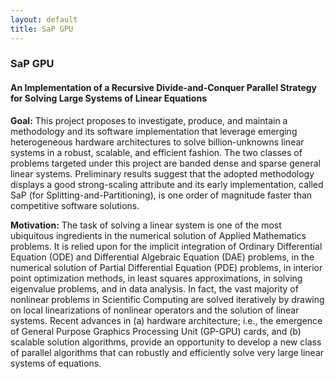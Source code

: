 ```yaml
---
layout: default
title: SaP GPU
---
```


### SaP GPU
<h4> An Implementation of a Recursive Divide-and-Conquer Parallel Strategy for Solving Large Systems of Linear Equations</h4>

**Goal:** This project proposes to investigate, produce, and maintain a methodology and its software
implementation that leverage emerging heterogeneous hardware architectures to solve billion-unknowns
linear systems in a robust, scalable, and efficient fashion. The two classes of problems targeted under this
project are banded dense and sparse general linear systems. Preliminary results suggest that the adopted
methodology displays a good strong-scaling attribute and its early implementation, called SaP (for Splitting-and-Partitioning),
is one order of magnitude faster than competitive software solutions.

**Motivation:** The task of solving a linear system is one of the most ubiquitous ingredients in the
numerical solution of Applied Mathematics problems. It is relied upon for the implicit integration of
Ordinary Differential Equation (ODE) and Differential Algebraic Equation (DAE) problems, in the
numerical solution of Partial Differential Equation (PDE) problems, in interior point optimization
methods, in least squares approximations, in solving eigenvalue problems, and in data analysis. In fact,
the vast majority of nonlinear problems in Scientific Computing are solved iteratively by drawing on local
linearizations of nonlinear operators and the solution of linear systems. Recent advances in (a) hardware
architecture; i.e., the emergence of General Purpose Graphics Processing Unit (GP-GPU) cards, and (b)
scalable solution algorithms, provide an opportunity to develop a new class of parallel algorithms that can
robustly and efficiently solve very large linear systems of equations.
